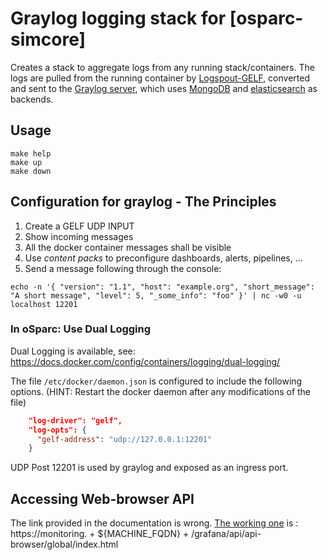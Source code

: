 # Graylog logging stack for [osparc-simcore]

Creates a stack to aggregate logs from any running stack/containers. The logs are pulled from the running container by [Logspout-GELF](https://github.com/Vincit/logspout-gelf), converted and sent to the [Graylog server](https://www.graylog.org/), which uses [MongoDB](https://www.mongodb.com/) and [elasticsearch](https://www.elastic.co/) as backends.

## Usage

```console
make help
make up
make down
```

## Configuration for graylog - The Principles

1. Create a GELF UDP INPUT
2. Show incoming messages
3. All the docker container messages shall be visible
4. Use *content packs* to preconfigure dashboards, alerts, pipelines, ...
5. Send a message following through the console:

```console
echo -n '{ "version": "1.1", "host": "example.org", "short_message": "A short message", "level": 5, "_some_info": "foo" }' | nc -w0 -u localhost 12201
```

### In oSparc: Use Dual Logging

Dual Logging is available, see: https://docs.docker.com/config/containers/logging/dual-logging/

The file `/etc/docker/daemon.json` is configured to include the following options. (HINT: Restart the docker daemon after any modifications of the file)

```json
    "log-driver": "gelf",
    "log-opts": {
      "gelf-address": "udp://127.0.0.1:12201"
    }
```

UDP Post 12201 is used by graylog and exposed as an ingress port.


## Accessing Web-browser API

The link provided in the documentation is wrong. [The working one](https://community.graylog.org/t/graylog-api-browser-points-to-local-ip-instead-of-configured-external-url/17085/3) is : https://monitoring. + ${MACHINE_FQDN} + /grafana/api/api-browser/global/index.html
